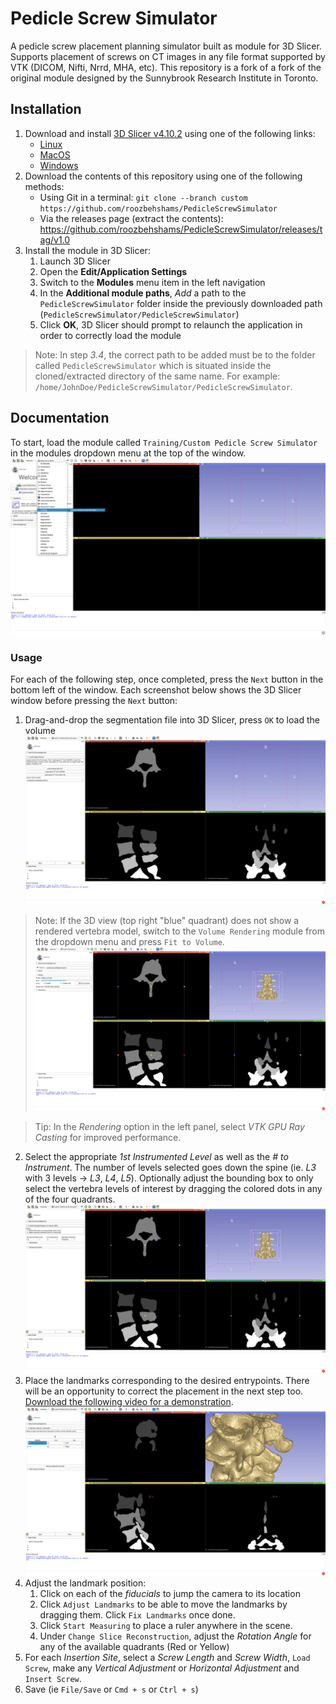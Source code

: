# Pedicle Screw Simulator

A pedicle screw placement planning simulator built as module for 3D Slicer.
Supports placement of screws on CT images in any file format supported by VTK
(DICOM, Nifti, Nrrd, MHA, etc). This repository is a fork of a fork of the original
module designed by the Sunnybrook Research Institute in Toronto.


## Installation

1. Download and install [3D Slicer v4.10.2](https://slicer.kitware.com/midas3/folder/274) using one of the following links:
    - [Linux](https://slicer.kitware.com/midas3/download/item/435293/Slicer-4.10.2-linux-amd64.tar.gz)
    - [MacOS](https://slicer.kitware.com/midas3/download/item/433773/Slicer-4.10.2-macosx-amd64.dmg)
    - [Windows](https://slicer.kitware.com/midas3/download/item/433684/Slicer-4.10.2-win-amd64.exe)
2. Download the contents of this repository using one of the following methods:
    - Using Git in a terminal: `git clone --branch custom https://github.com/roozbehshams/PedicleScrewSimulator`
    - Via the releases page (extract the contents): https://github.com/roozbehshams/PedicleScrewSimulator/releases/tag/v1.0
3. Install the module in 3D Slicer:
    1. Launch 3D Slicer
    2. Open the **Edit/Application Settings**
    3. Switch to the **Modules** menu item in the left navigation
    4. In the **Additional module paths**, *Add* a path to the `PedicleScrewSimulator` folder inside the previously downloaded path (`PedicleScrewSimulator/PedicleScrewSimulator`)
    5. Click **OK**, 3D Slicer should prompt to relaunch the application in order to correctly load the module

> Note: In step *3.4*, the correct path to be added must be to the folder called `PedicleScrewSimulator` which is situated inside
> the cloned/extracted directory of the same name. For example: `/home/JohnDoe/PedicleScrewSimulator/PedicleScrewSimulator`.

## Documentation

To start, load the module called `Training/Custom Pedicle Screw Simulator` in the modules dropdown menu at the top of the window. ![Initial 3D Slicer view](doc/1-Loading-the-module.png)

### Usage

For each of the following step, once completed, press the `Next` button in the bottom left of the window. Each screenshot below shows the 3D Slicer window before pressing the `Next` button:

1. Drag-and-drop the segmentation file into 3D Slicer, press `OK` to load the volume ![](doc/2-Load-the-spine-segmentation.png)

> Note: If the 3D view (top right "blue" quadrant) does not show a rendered vertebra model, switch to the `Volume Rendering` module from the dropdown menu and press `Fit to Volume`. ![Volume rendering](doc/3-Volume-rendering.png)

> Tip: In the *Rendering* option in the left panel, select *VTK GPU Ray Casting* for improved performance.

2. Select the appropriate *1st Instrumented Level* as well as the *# to Instrument*. The number of levels selected goes down the spine (ie. *L3* with 3 levels -> *L3*, *L4*, *L5*). Optionally adjust the bounding box to only select the vertebra levels of interest by dragging the colored dots in any of the four quadrants. ![Select the vertebra levels to be instrumented](doc/4-Select-vertebra-levels.png)
3. Place the landmarks corresponding to the desired entrypoints. There will be an opportunity to correct the placement in the next step too. [Download the following video for a demonstration](https://github.com/roozbehshams/PedicleScrewSimulator/blob/custom/doc/5-Placing-landmarks.mp4?raw=true). ![Placing landmarks](doc/5-Placing-landmarks.png)
4. Adjust the landmark position:
    1. Click on each of the *fiducials* to jump the camera to its location
    2. Click `Adjust Landmarks` to be able to move the landmarks by dragging them. Click `Fix Landmarks` once done.
    3. Click `Start Measuring` to place a ruler anywhere in the scene.
    4. Under `Change Slice Reconstruction`, adjust the *Rotation Angle* for any of the available quadrants (Red or Yellow)
5. For each *Insertion Site*, select a *Screw Length* and *Screw Width*, `Load Screw`, make any *Vertical Adjustment* or *Horizontal Adjustment* and `Insert Screw`.
6. Save (ie `File/Save` or `Cmd + s` or `Ctrl + s`)
